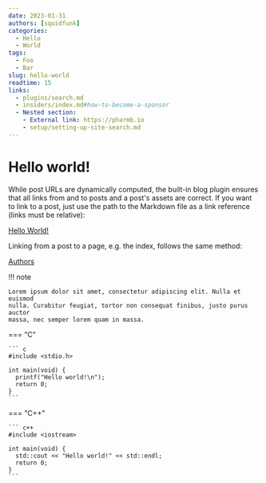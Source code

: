 ```yaml
---
date: 2023-01-31
authors: [squidfunk]
categories:
  - Hello
  - World
tags:
  - Foo
  - Bar
slug: hello-world
readtime: 15
links:
  - plugins/search.md
  - insiders/index.md#how-to-become-a-sponsor
  - Nested section:
    - External link: https://pharmb.io
    - setup/setting-up-site-search.md
---
```


# Hello world!

While post URLs are dynamically computed, the built-in blog plugin ensures that all links from and to posts and a post's assets are correct. If you want to link to a post, just use the path to the Markdown file as a link reference (links must be relative):

[Hello World!](blog/posts/hello-world.md)

Linking from a post to a page, e.g. the index, follows the same method:

[Authors](../authors.md)

!!! note

    Lorem ipsum dolor sit amet, consectetur adipiscing elit. Nulla et euismod
    nulla. Curabitur feugiat, tortor non consequat finibus, justo purus auctor
    massa, nec semper lorem quam in massa.

=== "C"

    ``` c
    #include <stdio.h>

    int main(void) {
      printf("Hello world!\n");
      return 0;
    }
    ```

=== "C++"

    ``` c++
    #include <iostream>

    int main(void) {
      std::cout << "Hello world!" << std::endl;
      return 0;
    }
    ```


